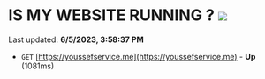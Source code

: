 # IS MY WEBSITE RUNNING ? [![](https://img.shields.io/static/v1?label=Sponsor&message=%E2%9D%A4&logo=GitHub&color=%23fe8e86)](https://github.com/sponsors/<username>)

Last updated: **6/5/2023, 3:58:37 PM**

- `GET` [https://youssefservice.me](https://youssefservice.me) - **Up** (1081ms)
